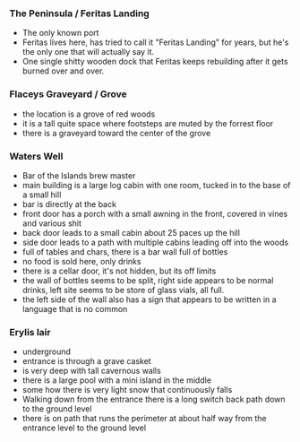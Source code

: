 ### The Peninsula / Feritas Landing

- The only known port
- Feritas lives here, has tried to call it "Feritas Landing" for years, but he's the only one that will actually say it.
- One single shitty wooden dock that Feritas keeps rebuilding after it gets burned over and over.

### Flaceys Graveyard / Grove

- the location is a grove of red woods
- it is a tall quite space where footsteps are muted by the forrest floor
- there is a graveyard toward the center of the grove

### Waters Well

- Bar of the Islands brew master
- main building is a large log cabin with one room, tucked in to the base of a small hill
- bar is directly at the back
- front door has a porch with a small awning in the front, covered in vines and various shit
- back door leads to a small cabin about 25 paces up the hill
- side door leads to a path with multiple cabins leading off into the woods
- full of tables and chars, there is a bar wall full of bottles
- no food is sold here, only drinks
- there is a cellar door, it's not hidden, but its off limits
- the wall of bottles seems to be split, right side appears to be normal drinks, left site seems to be store of glass vials, all full.
- the left side of the wall also has a sign that appears to be written in a language that is no common

### Erylis lair

- underground
- entrance is through a grave casket
- is very deep with tall cavernous walls
- there is a large pool with a mini island in the middle
- some how there is very light snow that continuously falls
- Walking down from the entrance there is a long switch back path down to the ground level
- there is on path that runs the perimeter at about half way from the entrance level to the ground level
